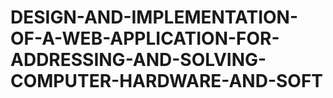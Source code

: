 # DESIGN-AND-IMPLEMENTATION-OF-A-WEB-APPLICATION-FOR-ADDRESSING-AND-SOLVING-COMPUTER-HARDWARE-AND-SOFT